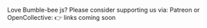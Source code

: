 <!--
Adapted from Vue Js Issue template
IMPORTANT: Please use the following link to create a new issue:

  

If your issue was not created using the app above, it will be closed immediately.

-->


Love Bumble-bee js? Please consider supporting us via:
 Patreon or OpenCollective:
👉  links coming soon